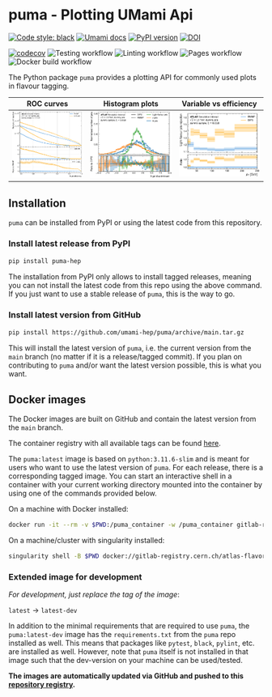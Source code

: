 # puma - Plotting UMami Api

[![Code style: black](https://img.shields.io/badge/code%20style-black-000000.svg)](https://github.com/psf/black)
[![Umami docs](https://img.shields.io/badge/info-documentation-informational)](https://umami-hep.github.io/puma/)
[![PyPI version](https://badge.fury.io/py/puma-hep.svg)](https://badge.fury.io/py/puma-hep)
[![DOI](https://zenodo.org/badge/DOI/10.5281/zenodo.6607414.svg)](https://doi.org/10.5281/zenodo.6607414)

[![codecov](https://codecov.io/gh/umami-hep/puma/branch/main/graph/badge.svg)](https://codecov.io/gh/umami-hep/puma)
![Testing workflow](https://github.com/umami-hep/puma/actions/workflows/testing.yml/badge.svg)
![Linting workflow](https://github.com/umami-hep/puma/actions/workflows/linting.yml/badge.svg)
![Pages workflow](https://github.com/umami-hep/puma/actions/workflows/pages.yml/badge.svg)
![Docker build workflow](https://github.com/umami-hep/puma/actions/workflows/docker_build.yml/badge.svg)

The Python package `puma` provides a plotting API for commonly used plots in flavour tagging.

|                                     ROC curves                                      |                                            Histogram plots                                             |                                    Variable vs efficiency                                    |
| :---------------------------------------------------------------------------------: | :----------------------------------------------------------------------------------------------------: | :------------------------------------------------------------------------------------------: |
| <img src=https://github.com/umami-hep/puma/raw/examples-material/roc.png width=200> | <img src=https://github.com/umami-hep/puma/raw/examples-material/histogram_discriminant.png width=220> | <img src=https://github.com/umami-hep/puma/raw/examples-material/pt_light_rej.png width=220> |

## Installation

`puma` can be installed from PyPI or using the latest code from this repository.

### Install latest release from PyPI

```bash
pip install puma-hep
```

The installation from PyPI only allows to install tagged releases, meaning you can not
install the latest code from this repo using the above command.
If you just want to use a stable release of `puma`, this is the way to go.

### Install latest version from GitHub

```bash
pip install https://github.com/umami-hep/puma/archive/main.tar.gz
```

This will install the latest version of `puma`, i.e. the current version
from the `main` branch (no matter if it is a release/tagged commit).
If you plan on contributing to `puma` and/or want the latest version possible, this
is what you want.

## Docker images

The Docker images are built on GitHub and contain the latest version from the `main` branch.

The container registry with all available tags can be found
[here](https://gitlab.cern.ch/atlas-flavor-tagging-tools/training-images/puma-images/container_registry/13727).

The `puma:latest` image is based on `python:3.11.6-slim` and is meant for users who want to use the latest version of `puma`. For each release, there is a corresponding tagged image.
You can start an interactive shell in a container with your current working directory
mounted into the container by using one of the commands provided below.

On a machine with Docker installed:

```bash
docker run -it --rm -v $PWD:/puma_container -w /puma_container gitlab-registry.cern.ch/atlas-flavor-tagging-tools/training-images/puma-images/puma:latest bash
```

On a machine/cluster with singularity installed:

```bash
singularity shell -B $PWD docker://gitlab-registry.cern.ch/atlas-flavor-tagging-tools/training-images/puma-images/puma:latest
```

### Extended image for development

_For development, just replace the tag of the image_:

`latest` -> `latest-dev`

In addition to the minimal requirements that are required to use `puma`, the
`puma:latest-dev` image has the `requirements.txt` from the `puma` repo installed as
well.
This means that packages like `pytest`, `black`, `pylint`, etc. are installed as well.
However, note that `puma` itself is not installed in that image such that the dev-version
on your machine can be used/tested.

**The images are automatically updated via GitHub and pushed to this [repository registry](https://gitlab.cern.ch/atlas-flavor-tagging-tools/training-images/puma-images/container_registry).**
